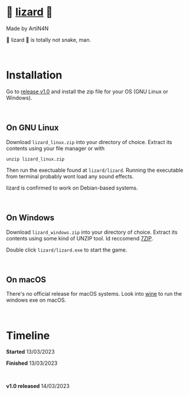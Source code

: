 # :lizard: [lizard](https://github.com/ArtiN4N/lizard) :lizard:

Made by ArtiN4N

:lizard: lizard :lizard: is totally not snake, man.

<br>

# Installation

Go to [release v1.0](https://github.com/ArtiN4N/lizard/releases/tag/v1.0) and install the zip file for your OS (GNU Linux or Windows).

<br>

## On GNU Linux

Download `lizard_linux.zip` into your directory of choice. Extract its contents using your file manager or with
```
unzip lizard_linux.zip
```
Then run the exectuable found at `lizard/lizard`. Running the executable from terminal probably wont load any sound effects.

lizard is confirmed to work on Debian-based systems.

<br>

## On Windows

Download `lizard_windows.zip` into your directory of choice. Extract its contents using some kind of UNZIP tool. Id reccomend [7ZIP](https://www.7-zip.org).

Double click `lizard/lizard.exe` to start the game.

<br>

## On macOS

There's no official release for macOS systems. Look into [wine](https://www.winehq.org) to run the windows exe on macOS.

<br>

# Timeline

**Started**   13/03/2023  

**Finished**  13/03/2023  

<br>

**v1.0 released** 14/03/2023
